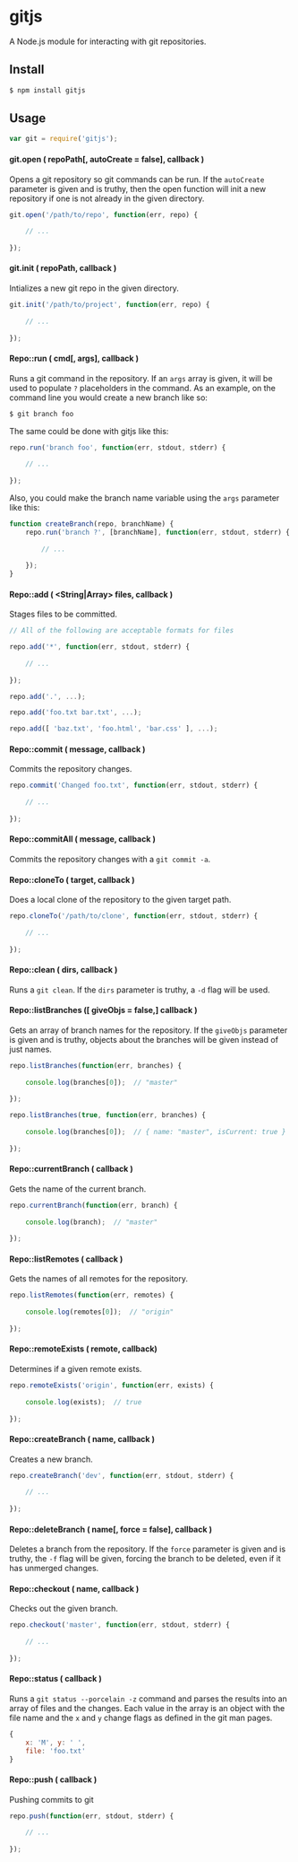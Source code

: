 # gitjs

A Node.js module for interacting with git repositories.

## Install

```bash
$ npm install gitjs
```

## Usage

```javascript
var git = require('gitjs');
```

#### git.open ( <String> repoPath[, <Boolean> autoCreate = false], <Function> callback )

Opens a git repository so git commands can be run. If the `autoCreate` parameter is given and is truthy, then the open function will init a new repository if one is not already in the given directory.

```javascript
git.open('/path/to/repo', function(err, repo) {
	
	// ...
	
});
```

#### git.init ( <String> repoPath, <Function> callback )

Intializes a new git repo in the given directory.

```javascript
git.init('/path/to/project', function(err, repo) {
	
	// ...
	
});
```

#### Repo::run ( <String> cmd[, <Array> args], <Function> callback )

Runs a git command in the repository. If an `args` array is given, it will be used to populate `?` placeholders in the command. As an example, on the command line you would create a new branch like so:

```bash
$ git branch foo
```

The same could be done with gitjs like this:

```javascript
repo.run('branch foo', function(err, stdout, stderr) {
	
	// ...
	
});
```

Also, you could make the branch name variable using the `args` parameter like this:

```javascript
function createBranch(repo, branchName) {
	repo.run('branch ?', [branchName], function(err, stdout, stderr) {
		
		// ...
		
	});
}
```

#### Repo::add ( <String|Array> files, <Function> callback )

Stages files to be committed.

```javascript
// All of the following are acceptable formats for files

repo.add('*', function(err, stdout, stderr) {
	
	// ...
	
});

repo.add('.', ...);

repo.add('foo.txt bar.txt', ...);

repo.add([ 'baz.txt', 'foo.html', 'bar.css' ], ...);
```

#### Repo::commit ( <String> message, <Function> callback )

Commits the repository changes.

```javascript
repo.commit('Changed foo.txt', function(err, stdout, stderr) {
	
	// ...
	
});
```

#### Repo::commitAll ( <String> message, <Function> callback )

Commits the repository changes with a `git commit -a`.

#### Repo::cloneTo ( <String> target, <Function> callback )

Does a local clone of the repository to the given target path.

```javascript
repo.cloneTo('/path/to/clone', function(err, stdout, stderr) {
	
	// ...
	
});
```

#### Repo::clean ( <Boolean> dirs, <Function> callback )

Runs a `git clean`. If the `dirs` parameter is truthy, a `-d` flag will be used.

#### Repo::listBranches ([ <Boolean> giveObjs = false,] <Function> callback )

Gets an array of branch names for the repository. If the `giveObjs` parameter is given and is truthy, objects about the branches will be given instead of just names.

```javascript
repo.listBranches(function(err, branches) {
	
	console.log(branches[0]);  // "master"
	
});

repo.listBranches(true, function(err, branches) {
	
	console.log(branches[0]);  // { name: "master", isCurrent: true }
	
});
```

#### Repo::currentBranch ( <Function> callback )

Gets the name of the current branch.

```javascript
repo.currentBranch(function(err, branch) {
	
	console.log(branch);  // "master"
	
});
```

#### Repo::listRemotes ( <Function> callback )

Gets the names of all remotes for the repository.

```javascript
repo.listRemotes(function(err, remotes) {
	
	console.log(remotes[0]);  // "origin"
	
});
```

#### Repo::remoteExists ( <String> remote, <Function> callback)

Determines if a given remote exists.

```javascript
repo.remoteExists('origin', function(err, exists) {
	
	console.log(exists);  // true
	
});
```

#### Repo::createBranch ( <String> name, <Function> callback )

Creates a new branch.

```javascript
repo.createBranch('dev', function(err, stdout, stderr) {
	
	// ...
	
});
```

#### Repo::deleteBranch ( <String> name[, <Boolean> force = false], <Function> callback )

Deletes a branch from the repository. If the `force` parameter is given and is truthy, the `-f` flag will be given, forcing the branch to be deleted, even if it has unmerged changes.

#### Repo::checkout ( <String> name, <Function> callback )

Checks out the given branch.

```javascript
repo.checkout('master', function(err, stdout, stderr) {
	
	// ...
	
});
```

#### Repo::status ( <Function> callback )

Runs a `git status --porcelain -z` command and parses the results into an array of files and the changes. Each value in the array is an object with the file name and the `x` and `y` change flags as defined in the git man pages.

```javascript
{
	x: 'M', y: ' ',
	file: 'foo.txt'
}
```

#### Repo::push (<Function> callback )

Pushing commits to git

```javascript
repo.push(function(err, stdout, stderr) {
	
	// ...
	
});
```
